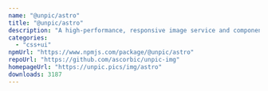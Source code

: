 ```yaml
---
name: "@unpic/astro"
title: "@unpic/astro"
description: "A high-performance, responsive image service and component library for Astro"
categories:
  - "css+ui"
npmUrl: "https://www.npmjs.com/package/@unpic/astro"
repoUrl: "https://github.com/ascorbic/unpic-img"
homepageUrl: "https://unpic.pics/img/astro"
downloads: 3187
---
```

